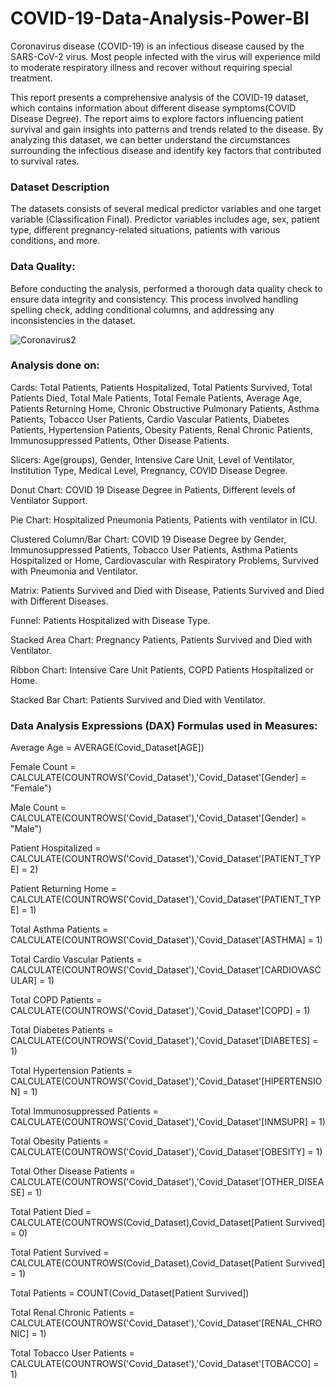 # COVID-19-Data-Analysis-Power-BI

Coronavirus disease (COVID-19) is an infectious disease caused by the SARS-CoV-2 virus. Most people infected with the virus will experience mild to moderate respiratory illness and recover without requiring special treatment. 

This report presents a comprehensive analysis of the COVID-19 dataset, which contains information about different disease symptoms(COVID Disease Degree). The report aims to explore factors influencing patient survival and gain insights into patterns and trends related to the disease. By analyzing this dataset, we can better understand the circumstances surrounding the infectious disease and identify key factors that contributed to survival rates.

### Dataset Description

The datasets consists of several medical predictor variables and one target variable (Classification Final). Predictor variables includes age, sex, patient type, different pregnancy-related situations, patients with various conditions, and more.

### Data Quality:

Before conducting the analysis, performed a thorough data quality check to ensure data integrity and consistency. This process involved handling spelling check, adding conditional columns, and addressing any inconsistencies in the dataset.

![Coronavirus2](https://github.com/user-attachments/assets/2679c39e-7fca-43d4-928c-031a666162fa)



### Analysis done on:

Cards: Total Patients, Patients Hospitalized, Total Patients Survived, Total Patients Died, Total Male Patients, Total Female Patients, Average Age, Patients Returning Home, Chronic Obstructive Pulmonary Patients, Asthma Patients, Tobacco User Patients, Cardio Vascular Patients, Diabetes Patients, Hypertension Patients, Obesity Patients, Renal Chronic Patients, Immunosuppressed Patients, Other Disease Patients.

Slicers: Age(groups), Gender, Intensive Care Unit, Level of Ventilator, Institution Type, Medical Level, Pregnancy, COVID Disease Degree.

Donut Chart: COVID 19 Disease Degree in Patients, Different levels of Ventilator Support.

Pie Chart: Hospitalized Pneumonia Patients, Patients with ventilator in ICU.

Clustered Column/Bar Chart: COVID 19 Disease Degree by Gender, Immunosuppressed Patients, Tobacco User Patients, Asthma Patients Hospitalized or Home, Cardiovascular with Respiratory Problems, Survived with Pneumonia and Ventilator.

Matrix: Patients Survived and Died with Disease, Patients Survived and Died with Different Diseases.

Funnel: Patients Hospitalized with Disease Type.

Stacked Area Chart: Pregnancy Patients, Patients Survived and Died with Ventilator.

Ribbon Chart: Intensive Care Unit Patients, COPD Patients Hospitalized or Home.

Stacked Bar Chart: Patients Survived and Died with Ventilator.

### Data Analysis Expressions (DAX) Formulas used in Measures:

Average Age = AVERAGE(Covid_Dataset[AGE])

Female Count = CALCULATE(COUNTROWS('Covid_Dataset'),'Covid_Dataset'[Gender] = "Female")

Male Count = CALCULATE(COUNTROWS('Covid_Dataset'),'Covid_Dataset'[Gender] = "Male")

Patient Hospitalized = CALCULATE(COUNTROWS('Covid_Dataset'),'Covid_Dataset'[PATIENT_TYPE] = 2)

Patient Returning Home = CALCULATE(COUNTROWS('Covid_Dataset'),'Covid_Dataset'[PATIENT_TYPE] = 1)

Total Asthma Patients = CALCULATE(COUNTROWS('Covid_Dataset'),'Covid_Dataset'[ASTHMA] = 1)

Total Cardio Vascular Patients = CALCULATE(COUNTROWS('Covid_Dataset'),'Covid_Dataset'[CARDIOVASCULAR] = 1)

Total COPD Patients = CALCULATE(COUNTROWS('Covid_Dataset'),'Covid_Dataset'[COPD] = 1)

Total Diabetes Patients = CALCULATE(COUNTROWS('Covid_Dataset'),'Covid_Dataset'[DIABETES] = 1)

Total Hypertension Patients = CALCULATE(COUNTROWS('Covid_Dataset'),'Covid_Dataset'[HIPERTENSION] = 1)

Total Immunosuppressed Patients = CALCULATE(COUNTROWS('Covid_Dataset'),'Covid_Dataset'[INMSUPR] = 1)

Total Obesity Patients = CALCULATE(COUNTROWS('Covid_Dataset'),'Covid_Dataset'[OBESITY] = 1)

Total Other Disease Patients = CALCULATE(COUNTROWS('Covid_Dataset'),'Covid_Dataset'[OTHER_DISEASE] = 1)

Total Patient Died = CALCULATE(COUNTROWS(Covid_Dataset),Covid_Dataset[Patient Survived] = 0)

Total Patient Survived = CALCULATE(COUNTROWS(Covid_Dataset),Covid_Dataset[Patient Survived] = 1)

Total Patients = COUNT(Covid_Dataset[Patient Survived])

Total Renal Chronic Patients = CALCULATE(COUNTROWS('Covid_Dataset'),'Covid_Dataset'[RENAL_CHRONIC] = 1)

Total Tobacco User Patients = CALCULATE(COUNTROWS('Covid_Dataset'),'Covid_Dataset'[TOBACCO] = 1)

